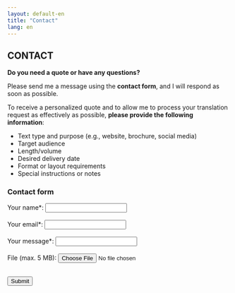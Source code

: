 ```yaml
---
layout: default-en
title: "Contact"
lang: en
---
```


## CONTACT

**Do you need a quote or have any questions?**

Please send me a message using the **contact form**, and I will respond as soon as possible.

To receive a personalized quote and to allow me to process your translation request as effectively as possible, **please provide the following information**:

- Text type and purpose (e.g., website, brochure, social media)
- Target audience
- Length/volume
- Desired delivery date
- Format or layout requirements
- Special instructions or notes

### Contact form

<form 
  action="https://formie.io/form/9a26129f-18ff-4796-b5f5-30694e5f0a55"
  method="POST"
  enctype="multipart/form-data"
>
  <label> 
    Your name*:
    <input type="text" name="name" required>
  </label>
  <br><br>

  <label> 
    Your email*:
    <input type="email" name="email" required>
  </label>
  <br><br>

  <label> 
    Your message*:
    <input type="message" name="message" required>
  </label>
  <br><br>

  <label> 
    File (max. 5 MB):
    <input type="file" name="file">

  </label> 
  <br><br> 

  <button type="submit">Submit</button>
</form> 

